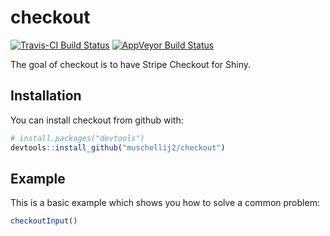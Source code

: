 # checkout

[![Travis-CI Build Status](https://travis-ci.org/muschellij2/checkout.svg?branch=master)](https://travis-ci.org/muschellij2/checkout)
[![AppVeyor Build Status](https://ci.appveyor.com/api/projects/status/github/muschellij2/checkout?branch=master&svg=true)](https://ci.appveyor.com/project/muschellij2/checkout)

The goal of checkout is to have Stripe Checkout for Shiny.

## Installation

You can install checkout from github with:

``` r
# install.packages("devtools")
devtools::install_github("muschellij2/checkout")
```

## Example

This is a basic example which shows you how to solve a common problem:

``` r
checkoutInput()
```

